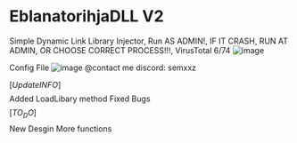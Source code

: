 # EblanatorihjaDLL V2
Simple Dynamic Link Library Injector,
Run AS ADMIN!,
IF IT CRASH, RUN AT ADMIN, OR CHOOSE CORRECT PROCESS!!!,
VirusTotal 6/74
![image](https://github.com/user-attachments/assets/7fca9fc5-e3d3-40b9-a874-709e91cd72be)

Config File
![image](https://github.com/user-attachments/assets/fefdcfc5-ba63-4c92-80b1-4b27b93741ef)
@contact me discord: semxxz

$$$$$$$$$$$$$$$$$$$$$$$$$[Update INFO]$$$$$$$$$$$$$$$$$$$$$$$$$
Added LoadLibary method
Fixed Bugs
$$$$$$$$$$$$$$$$$$$$$$$$$[TO_DO]$$$$$$$$$$$$$$$$$$$$$$$$$
New Desgin
More functions

